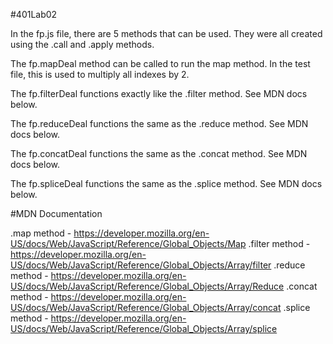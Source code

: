 #401Lab02

In the fp.js file, there are 5 methods that can be used. They were all created using the .call and .apply methods.

The fp.mapDeal method can be called to run the map method. In the test file, this is used to multiply all indexes by 2.

The fp.filterDeal functions exactly like the .filter method. See MDN docs below.

The fp.reduceDeal functions the same as the .reduce method. See MDN docs below.

The fp.concatDeal functions the same as the .concat method. See MDN docs below.

The fp.spliceDeal functions the same as the .splice method. See MDN docs below.

#MDN Documentation

.map method - https://developer.mozilla.org/en-US/docs/Web/JavaScript/Reference/Global_Objects/Map
.filter method - https://developer.mozilla.org/en-US/docs/Web/JavaScript/Reference/Global_Objects/Array/filter
.reduce method - https://developer.mozilla.org/en-US/docs/Web/JavaScript/Reference/Global_Objects/Array/Reduce
.concat method - https://developer.mozilla.org/en-US/docs/Web/JavaScript/Reference/Global_Objects/Array/concat
.splice method - https://developer.mozilla.org/en-US/docs/Web/JavaScript/Reference/Global_Objects/Array/splice
